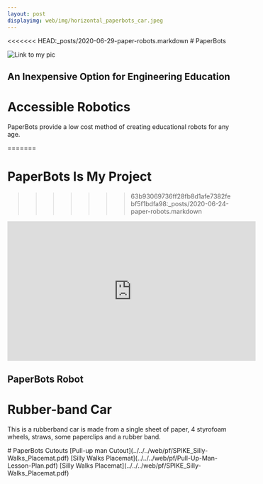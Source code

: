 ```yaml
---
layout: post
displayimg: web/img/horizontal_paperbots_car.jpeg
---
```

<div class="site_title" markdown="1">
<<<<<<< HEAD:_posts/2020-06-29-paper-robots.markdown
# PaperBots

</div>
<div class="image_text_overlay" markdown="1">

![Link to my pic](../../../web/img/headimagerobot.jpg)

## An Inexpensive Option for Engineering Education
# Accessible Robotics
PaperBots provide a low cost method of creating educational robots for
any age.

=======
# PaperBots Is  My Project
>>>>>>> 63b93069736ff28fb8d1afe7382febf5f1bdfa98:_posts/2020-06-24-paper-robots.markdown
</div>

<div class="video_text_overlay" markdown="1">

<iframe width="560" height="315" src="https://www.youtube.com/embed/KZRW25MjqMQ"
frameborder="0" allow="accelerometer; autoplay; encrypted-media; gyroscope;
picture-in-picture" allowfullscreen></iframe>

## PaperBots Robot
# Rubber-band Car

This is a rubberband car is made from a single sheet of paper, 4 styrofoam
wheels, straws, some paperclips and a rubber band.
</div>

<div class="pdf" markdown="1">
# PaperBots Cutouts
[Pull-up man Cutout](../../../web/pf/SPIKE_Silly-Walks_Placemat.pdf)
[Silly Walks Placemat](../../../web/pf/Pull-Up-Man-Lesson-Plan.pdf)
[Silly Walks Placemat](../../../web/pf/SPIKE_Silly-Walks_Placemat.pdf)
</div>
